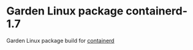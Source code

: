 # Garden Linux package containerd-1.7

Garden Linux package build for [containerd](https://github.com/containerd/containerd)
